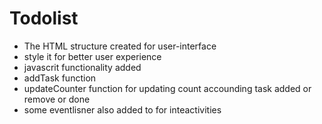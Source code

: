 # Todolist

- The HTML structure created for user-interface
- style it for better user experience 
- javascrit functionality added
- addTask function
- updateCounter function for updating count accounding task added or remove or done
- some eventlisner also added to for inteactivities
